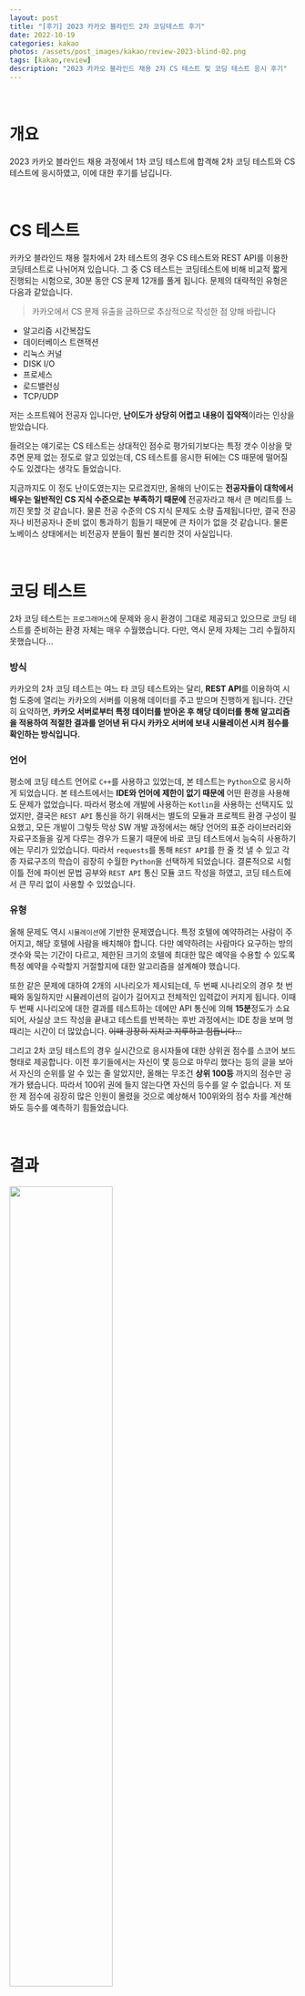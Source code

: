 ```yaml
---
layout: post
title: "[후기] 2023 카카오 블라인드 2차 코딩테스트 후기"
date: 2022-10-19
categories: kakao
photos: /assets/post_images/kakao/review-2023-blind-02.png
tags: [kakao,review]
description: "2023 카카오 블라인드 채용 2차 CS 테스트 및 코딩 테스트 응시 후기"
---
```


<br>

# 개요

2023 카카오 블라인드 채용 과정에서 1차 코딩 테스트에 합격해 2차 코딩 테스트와 CS 테스트에 응시하였고, 이에 대한 후기를 남깁니다.

<br>

# CS 테스트

카카오 블라인드 채용 절차에서 2차 테스트의 경우 CS 테스트와 REST API를 이용한 코딩테스트로 나뉘어져 있습니다. 그 중 CS 테스트는 코딩테스트에 비해 비교적 짧게 진행되는 시험으로, 30분 동안 CS 문제 12개를 풀게 됩니다. 문제의 대략적인 유형은 다음과 같았습니다.

> 카카오에서 CS 문제 유출을 금하므로 추상적으로 작성한 점 양해 바랍니다

- 알고리즘 시간복잡도
- 데이터베이스 트랜잭션
- 리눅스 커널
- DISK I/O
- 프로세스
- 로드밸런싱
- TCP/UDP

저는 소프트웨어 전공자 입니다만, **난이도가 상당히 어렵고 내용이 집약적**이라는 인상을 받았습니다. 

들려오는 얘기로는 CS 테스트는 상대적인 점수로 평가되기보다는 특정 갯수 이상을 맞추면 문제 없는 정도로 알고 있었는데, CS 테스트를 응시한 뒤에는 CS 때문에 떨어질 수도 있겠다는 생각도 들었습니다.

지금까지도 이 정도 난이도였는지는 모르겠지만, 올해의 난이도는 **전공자들이 대학에서 배우는 일반적인 CS 지식 수준으로는 부족하기 때문에** 전공자라고 해서 큰 메리트를 느끼진 못할 것 같습니다. 물론 전공 수준의 CS 지식 문제도 소량 출제됩니다만, 결국 전공자나 비전공자나 준비 없이 통과하기 힘들기 때문에 큰 차이가 없을 것 같습니다. 물론 노베이스 상태에서는 비전공자 분들이 훨씬 불리한 것이 사실입니다.

<br>

# 코딩 테스트

2차 코딩 테스트는 `프로그래머스`에 문제와 응시 환경이 그대로 제공되고 있으므로 코딩 테스트를 준비하는 환경 자체는 매우 수월했습니다. 다만, 역시 문제 자체는 그리 수월하지 못했습니다...

### 방식

카카오의 2차 코딩 테스트는 여느 타 코딩 테스트와는 달리, **REST API**를 이용하여 시험 도중에 열리는 카카오의 서버를 이용해 데이터를 주고 받으며 진행하게 됩니다. 간단히 요약하면, **카카오 서버로부터 특정 데이터를 받아온 후 해당 데이터를 통해 알고리즘을 적용하여 적절한 결과를 얻어낸 뒤 다시 카카오 서버에 보내 시뮬레이션 시켜 점수를 확인하는 방식입니다.**

### 언어

평소에 코딩 테스트 언어로 `C++`를 사용하고 있었는데, 본 테스트는 `Python`으로 응시하게 되었습니다. 본 테스트에서는 **IDE와 언어에 제한이 없기 때문에** 어떤 환경을 사용해도 문제가 없었습니다. 따라서 평소에 개발에 사용하는 `Kotlin`을 사용하는 선택지도 있었지만, 결국은 `REST API` 통신을 하기 위해서는 별도의 모듈과 프로젝트 환경 구성이 필요했고, 모든 개발이 그렇듯 막상 SW 개발 과정에서는 해당 언어의 표준 라이브러리와 자료구조들을 깊게 다루는 경우가 드물기 때문에 바로 코딩 테스트에서 능숙히 사용하기에는 무리가 있었습니다. 따라서 `requests`를 통해 `REST API`를 한 줄 컷 낼 수 있고 각종 자료구조의 학습이 굉장히 수월한 `Python`을 선택하게 되었습니다. 결론적으로 시험 이틀 전에 파이썬 문법 공부와 `REST API` 통신 모듈 코드 작성을 하였고, 코딩 테스트에서 큰 무리 없이 사용할 수 있었습니다.

### 유형

올해 문제도 역시 `시뮬레이션`에 기반한 문제였습니다. 특정 호텔에 예약하려는 사람이 주어지고, 해당 호텔에 사람을 배치해야 합니다. 다만 예약하려는 사람마다 요구하는 방의 갯수와 묵는 기간이 다르고, 제한된 크기의 호텔에 최대한 많은 예약을 수용할 수 있도록 특정 예약을 수락할지 거절할지에 대한 알고리즘을 설계해야 했습니다.

또한 같은 문제에 대하여 2개의 시나리오가 제시되는데, 두 번째 시나리오의 경우 첫 번째와 동일하지만 시뮬레이션의 길이가 길어지고 전체적인 입력값이 커지게 됩니다. 이때 두 번째 시나리오에 대한 결과를 테스트하는 데에만 API 통신에 의해 **15분**정도가 소요되어, 사실상 코드 작성을 끝내고 테스트를 반복하는 후반 과정에서는 IDE 창을 보며 멍때리는 시간이 더 많았습니다. ~~이때 굉장히 지치고 지루하고 힘듭니다...~~

그리고 2차 코딩 테스트의 경우 실시간으로 응시자들에 대한 상위권 점수를 스코어 보드 형태로 제공합니다. 이전 후기들에서는 자신이 몇 등으로 마무리 했다는 등의 글을 보아서 자신의 순위를 알 수 있는 줄 알았지만, 올해는 무조건 **상위 100등** 까지의 점수만 공개가 됐습니다. 따라서 100위 권에 들지 않는다면 자신의 등수를 알 수 없습니다. 저 또한 제 점수에 굉장히 많은 인원이 몰렸을 것으로 예상해서 100위와의 점수 차를 계산해봐도 등수를 예측하기 힘들었습니다.

<br>

# 결과

<img width="60%" src="https://user-images.githubusercontent.com/72238126/196520382-e2e10e90-9464-4824-a166-64d480e77546.png"/>

결과적으로는 합격할 수 있었습니다. 800점 초반 대로 시험을 마무리 했었는데, 정확한 커트라인을 예상할 수 없어 아슬아슬했는지 여유로웠는지는 알 길이 없었습니다... 그래도 첫 2차 코딩 테스트에서 좋은 결과를 받을 수 있어 뿌듯했습니다.

면접에서는 또 어떤 경험을 겪게 될지 기대 중입니다!